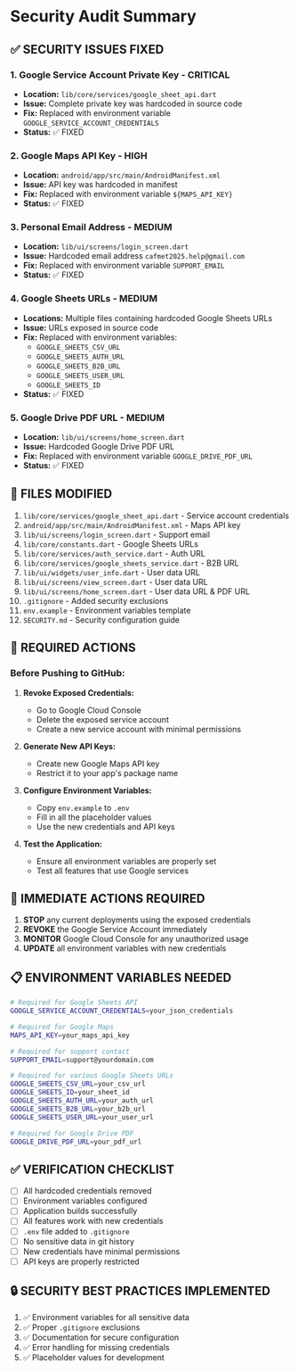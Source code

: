 # Security Audit Summary

## ✅ **SECURITY ISSUES FIXED**

### 1. **Google Service Account Private Key** - CRITICAL
- **Location:** `lib/core/services/google_sheet_api.dart`
- **Issue:** Complete private key was hardcoded in source code
- **Fix:** Replaced with environment variable `GOOGLE_SERVICE_ACCOUNT_CREDENTIALS`
- **Status:** ✅ FIXED

### 2. **Google Maps API Key** - HIGH
- **Location:** `android/app/src/main/AndroidManifest.xml`
- **Issue:** API key was hardcoded in manifest
- **Fix:** Replaced with environment variable `${MAPS_API_KEY}`
- **Status:** ✅ FIXED

### 3. **Personal Email Address** - MEDIUM
- **Location:** `lib/ui/screens/login_screen.dart`
- **Issue:** Hardcoded email address `cafmet2025.help@gmail.com`
- **Fix:** Replaced with environment variable `SUPPORT_EMAIL`
- **Status:** ✅ FIXED

### 4. **Google Sheets URLs** - MEDIUM
- **Locations:** Multiple files containing hardcoded Google Sheets URLs
- **Issue:** URLs exposed in source code
- **Fix:** Replaced with environment variables:
  - `GOOGLE_SHEETS_CSV_URL`
  - `GOOGLE_SHEETS_AUTH_URL`
  - `GOOGLE_SHEETS_B2B_URL`
  - `GOOGLE_SHEETS_USER_URL`
  - `GOOGLE_SHEETS_ID`
- **Status:** ✅ FIXED

### 5. **Google Drive PDF URL** - MEDIUM
- **Location:** `lib/ui/screens/home_screen.dart`
- **Issue:** Hardcoded Google Drive PDF URL
- **Fix:** Replaced with environment variable `GOOGLE_DRIVE_PDF_URL`
- **Status:** ✅ FIXED

## 📁 **FILES MODIFIED**

1. `lib/core/services/google_sheet_api.dart` - Service account credentials
2. `android/app/src/main/AndroidManifest.xml` - Maps API key
3. `lib/ui/screens/login_screen.dart` - Support email
4. `lib/core/constants.dart` - Google Sheets URLs
5. `lib/core/services/auth_service.dart` - Auth URL
6. `lib/core/services/google_sheets_service.dart` - B2B URL
7. `lib/ui/widgets/user_info.dart` - User data URL
8. `lib/ui/screens/view_screen.dart` - User data URL
9. `lib/ui/screens/home_screen.dart` - User data URL & PDF URL
10. `.gitignore` - Added security exclusions
11. `env.example` - Environment variables template
12. `SECURITY.md` - Security configuration guide

## 🔧 **REQUIRED ACTIONS**

### Before Pushing to GitHub:

1. **Revoke Exposed Credentials:**
   - Go to Google Cloud Console
   - Delete the exposed service account
   - Create a new service account with minimal permissions

2. **Generate New API Keys:**
   - Create new Google Maps API key
   - Restrict it to your app's package name

3. **Configure Environment Variables:**
   - Copy `env.example` to `.env`
   - Fill in all the placeholder values
   - Use the new credentials and API keys

4. **Test the Application:**
   - Ensure all environment variables are properly set
   - Test all features that use Google services

## 🚨 **IMMEDIATE ACTIONS REQUIRED**

1. **STOP** any current deployments using the exposed credentials
2. **REVOKE** the Google Service Account immediately
3. **MONITOR** Google Cloud Console for any unauthorized usage
4. **UPDATE** all environment variables with new credentials

## 📋 **ENVIRONMENT VARIABLES NEEDED**

```bash
# Required for Google Sheets API
GOOGLE_SERVICE_ACCOUNT_CREDENTIALS=your_json_credentials

# Required for Google Maps
MAPS_API_KEY=your_maps_api_key

# Required for support contact
SUPPORT_EMAIL=support@yourdomain.com

# Required for various Google Sheets URLs
GOOGLE_SHEETS_CSV_URL=your_csv_url
GOOGLE_SHEETS_ID=your_sheet_id
GOOGLE_SHEETS_AUTH_URL=your_auth_url
GOOGLE_SHEETS_B2B_URL=your_b2b_url
GOOGLE_SHEETS_USER_URL=your_user_url

# Required for Google Drive PDF
GOOGLE_DRIVE_PDF_URL=your_pdf_url
```

## ✅ **VERIFICATION CHECKLIST**

- [ ] All hardcoded credentials removed
- [ ] Environment variables configured
- [ ] Application builds successfully
- [ ] All features work with new credentials
- [ ] `.env` file added to `.gitignore`
- [ ] No sensitive data in git history
- [ ] New credentials have minimal permissions
- [ ] API keys are properly restricted

## 🔒 **SECURITY BEST PRACTICES IMPLEMENTED**

1. ✅ Environment variables for all sensitive data
2. ✅ Proper `.gitignore` exclusions
3. ✅ Documentation for secure configuration
4. ✅ Error handling for missing credentials
5. ✅ Placeholder values for development 